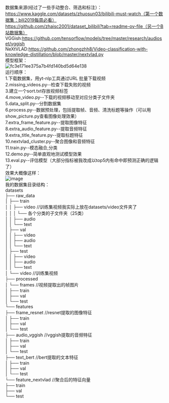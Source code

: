 数据集来源(经过了一些手动整合、筛选和标注）：https://www.kaggle.com/datasets/zhuosun03/bilibili-must-watch（第一个数据集：bili2019每周必看）  
https://github.com/zhaisc2001/dataset_bilibili?tab=readme-ov-file（另一个B站数据集）  
VGGish:https://github.com/tensorflow/models/tree/master/research/audioset/vggish  
NeXtVLAD:https://github.com/zhongzhh8/Video-classification-with-knowledge-distillation/blob/master/nextvlad.py  
模型框架：  
![fc3e171ee375a7b4fd140bd5d64e138](https://github.com/user-attachments/assets/b9e56fd1-fa78-4363-b807-2a9f8ffb3d7b)  
运行顺序：  
1.下载数据集，用yt-nlp工具通过URL 批量下载视频  
2.missing_videos.py--检查下载失败的视频  
3.建立一个sort.txt存放视频标签  
4.move_video.py--下载的视频移动至对应分类子文件夹  
5.data_split.py--分割数据集  
6.process.py--数据预处理，包括提取帧、音频、清洗标题等操作（可以用show_picture.py查看图像处理效果）  
7.extra_frame_feature.py--提取图像特征  
8.extra_audio_feature.py--提取音频特征  
9.extra_title_feature.py--提取标题特征  
10.nextvlad_cluster.py--聚合图像和音频特征  
11.train.py--模态融合,分类  
12.demo.py--简单直观地测试模型效果  
13.eval.py--评估模型（大部分指标被我改成以top5内有命中即预测正确的逻辑了）  
效果大概像这样：  
![image](https://github.com/user-attachments/assets/a3d34dac-bc96-4563-bea7-2fbc5279630d)  
我的数据集目录结构：  
datasets  
├── raw_data  
│   ├── train  
│   │   ├── video //训练集视频我实际上放在datasets/video文件夹了  
│   │   │    └── 各个分类的子文件夹（25类）  
│   │   ├── audio  
│   │   └── text  
│   ├── val  
│   │   ├── video  
│   │   ├── audio  
│   │   └── text  
│   ├── test  
│   │   ├── video  
│   │   ├── audio  
│   │   └── text  
│   └── video //训练集视频  
├── processed  
│    └── frames //视频提取出的帧图片  
│       ├── train  
│       ├── val  
│       └── test  
└── features  
    ├── frame_resnet //resnet提取的图像特征  
    │   ├── train  
    │   ├── val  
    │   └── test  
    ├── audio_vggish //vggish提取的音频特征  
    │   ├── train  
    │   ├── val  
    │   └── test  
    ├── text_bert //bert提取的文本特征  
    │   ├── train  
    │   ├── val  
    │   └── test  
    └── feature_nextvlad //聚合后的特征向量  
        ├── train  
        ├── val  
        └── test  
  
